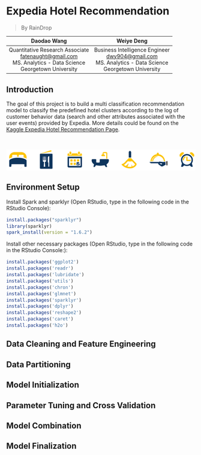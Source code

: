 # Expedia Hotel Recommendation
> By RainDrop

| Daodao Wang| Weiye Deng |
|    :---:    |     :---:  | 
| Quantitative Research Associate <br /> fatenaught@gmail.com <br /> MS. Analytics - Data Science <br /> Georgetown University | Business Intelligence Engineer  <br /> dwy904@gmail.com <br /> MS. Analytics - Data Science <br /> Georgetown University|

## Introduction

The goal of this project is to build a multi classification recommendation model to classify the predefined hotel clusters according to the log of customer behavior data (search and other attributes associated with the user events) provided by Expedia. More details could be found on the [Kaggle Expedia Hotel Recommendation Page](https://www.kaggle.com/c/expedia-hotel-recommendations). 

<br />

![](https://github.com/dwy904/RainDrop_ExpediaRecommendation/blob/master/expedia_icons.png)



## Environment Setup

Install Spark and sparklyr (Open RStudio, type in the following code in the RStudio Console):

```r
install.packages("sparklyr")
library(sparklyr)
spark_install(version = "1.6.2")
```
Install other necessary packages (Open RStudio, type in the following code in the RStudio Console:):

```r
install.packages('ggplot2')
install.packages('readr')
install.packages('lubridate')
install.packages('utils')
install.packages('chron')
install.packages('glmnet')
install.packages('sparklyr')
install.packages('dplyr')
install.packages('reshape2')
install.packages('caret')
install.packages('h2o')
```

## Data Cleaning and Feature Engineering

## Data Partitioning

## Model Initialization

## Parameter Tuning and Cross Validation

## Model Combination

## Model Finalization


